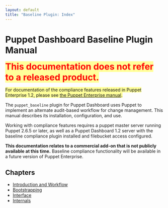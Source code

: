 ```yaml
---
layout: default
title: "Baseline Plugin: Index"
---
```


Puppet Dashboard Baseline Plugin Manual
=====

<span style="font-size: 2em; font-weight: bold; color: red; background-color: #ff9;">This documentation does not refer to a released product.</span> 

<span style="background-color: #ff9;">For documentation of the compliance features released in Puppet Enterprise 1.2, please see [the Puppet Enterprise manual](/pe/).</span>

The `puppet_baseline` plugin for Puppet Dashboard uses Puppet to implement an alternate audit-based workflow for change management. This manual describes its installation, configuration, and use. 

Working with compliance features requires a puppet master server running Puppet 2.6.5 or later, as well as a Puppet Dashboard 1.2 server with the baseline compliance plugin installed and filebucket access configured. 

**This documentation relates to a commercial add-on that is not publicly available at this time.** Baseline compliance functionality will be available in a future version of Puppet Enterprise. 

Chapters
--------

* [Introduction and Workflow](./pb_workflow.html)
* [Bootstrapping](./pb_bootstrapping.html)
* [Interface](./pb_interface.html)
* [Internals](./pb_internals.html)
